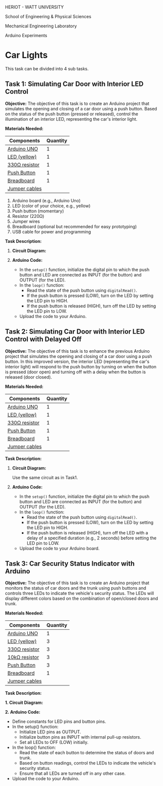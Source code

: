 HERIOT - WATT UNIVERSITY

School of Engineering & Physical Sciences

Mechanical Engineering Laboratory

Arduino Experiments

# Car Lights

This task can be divided into 4 sub tasks.



##

## **Task 1: Simulating Car Door with Interior LED Control**

**Objective:**
The objective of this task is to create an Arduino project that simulates the opening and closing of a car door using a push button. Based on the status of the push button (pressed or released), control the illumination of an interior LED, representing the car's interior light. 

**Materials Needed:**


| Components            |    Quantity   | 
| ------------------| --------------- |
|  [Arduino UNO](https://heriotwatt.sharepoint.com/sites/ArduinoTutorials/SitePages/Arduino.aspx)      | 1               |
|  [LED (yellow)](https://heriotwatt.sharepoint.com/sites/ArduinoTutorials/SitePages/LED.aspx)          | 1               |
|  [330Ω resistor](https://heriotwatt.sharepoint.com/sites/ArduinoTutorials/SitePages/Resistors.aspx)    | 1               |
|  [Push Button](https://heriotwatt.sharepoint.com/sites/ArduinoTutorials/SitePages/Push-button.aspx)  | 1       |
|  [Breadboard](https://heriotwatt.sharepoint.com/sites/ArduinoTutorials/SitePages/Breadboard.aspx)     | 1               |
|  [Jumper cables](https://heriotwatt.sharepoint.com/sites/ArduinoTutorials/SitePages/Wire.aspx)    |                 |




1. Arduino board (e.g., Arduino Uno)
2. LED (color of your choice, e.g., yellow)
3. Push button (momentary)
4. Resistor (220Ω)
5. Jumper wires
6. Breadboard (optional but recommended for easy prototyping)
7. USB cable for power and programming

**Task Description:**

1. **Circuit Diagram:**


  
2. **Arduino Code:**
   - In the `setup()` function, initialize the digital pin to which the push button and LED are connected as INPUT (for the button) and OUTPUT (for the LED).
   - In the `loop()` function:
     - Read the state of the push button using `digitalRead()`.
     - If the push button is pressed (LOW), turn on the LED by setting the LED pin to HIGH.
     - If the push button is released (HIGH), turn off the LED by setting the LED pin to LOW.
   - Upload the code to your Arduino.



##

## **Task 2: Simulating Car Door with Interior LED Control with Delayed Off**


**Objective:**
The objective of this task is to enhance the previous Arduino project that simulates the opening and closing of a car door using a push button. In this improved version, the interior LED (representing the car's interior light) will respond to the push button by turning on when the button is pressed (door open) and turning off with a delay when the button is released (door closed).


**Materials Needed:**

| Components            |    Quantity   | 
| ------------------| --------------- |
|  [Arduino UNO](https://heriotwatt.sharepoint.com/sites/ArduinoTutorials/SitePages/Arduino.aspx)      | 1               |
|  [LED (yellow)](https://heriotwatt.sharepoint.com/sites/ArduinoTutorials/SitePages/LED.aspx)          | 1               |
|  [330Ω resistor](https://heriotwatt.sharepoint.com/sites/ArduinoTutorials/SitePages/Resistors.aspx)    | 1               |
|  [Push Button](https://heriotwatt.sharepoint.com/sites/ArduinoTutorials/SitePages/Push-button.aspx)  | 1       |
|  [Breadboard](https://heriotwatt.sharepoint.com/sites/ArduinoTutorials/SitePages/Breadboard.aspx)     | 1               |
|  [Jumper cables](https://heriotwatt.sharepoint.com/sites/ArduinoTutorials/SitePages/Wire.aspx)    |                 |



**Task Description:**

1. **Circuit Diagram:**

   Use the same circuit as in Task1.

3. **Arduino Code:**
   - In the `setup()` function, initialize the digital pin to which the push button and LED are connected as INPUT (for the button) and OUTPUT (for the LED).
   - In the `loop()` function:
     - Read the state of the push button using `digitalRead()`.
     - If the push button is pressed (LOW), turn on the LED by setting the LED pin to HIGH.
     - If the push button is released (HIGH), turn off the LED with a delay of a specified duration (e.g., 2 seconds) before setting the LED pin to LOW.
   - Upload the code to your Arduino board.



















##

## **Task 3: Car Security Status Indicator with Arduino**


**Objective:**
The objective of this task is to create an Arduino project that monitors the status of car doors and the trunk using push buttons and controls three LEDs to indicate the vehicle's security status. The LEDs will display different colors based on the combination of open/closed doors and trunk.

**Materials Needed:**

| Components            |    Quantity   | 
| ------------------| --------------- |
|  [Arduino UNO](https://heriotwatt.sharepoint.com/sites/ArduinoTutorials/SitePages/Arduino.aspx)      | 1               |
|  [LED (yellow)](https://heriotwatt.sharepoint.com/sites/ArduinoTutorials/SitePages/LED.aspx)          | 3               |
|  [330Ω resistor](https://heriotwatt.sharepoint.com/sites/ArduinoTutorials/SitePages/Resistors.aspx)    | 3               |
|  [10kΩ resistor](https://heriotwatt.sharepoint.com/sites/ArduinoTutorials/SitePages/Resistors.aspx)    | 3               |
|  [Push Button](https://heriotwatt.sharepoint.com/sites/ArduinoTutorials/SitePages/Push-button.aspx)  | 3       |
|  [Breadboard](https://heriotwatt.sharepoint.com/sites/ArduinoTutorials/SitePages/Breadboard.aspx)     | 1               |
|  [Jumper cables](https://heriotwatt.sharepoint.com/sites/ArduinoTutorials/SitePages/Wire.aspx)    |                 |





**Task Description:**

**1. Circuit Diagram:**
   
**2. Arduino Code:**
   - Define constants for LED pins and button pins.
   - In the setup() function:
     - Initialize LED pins as OUTPUT.
     - Initialize button pins as INPUT with internal pull-up resistors.
     - Set all LEDs to OFF (LOW) initially.
   - In the loop() function:
     - Read the state of each button to determine the status of doors and trunk.
     - Based on button readings, control the LEDs to indicate the vehicle's security status.
     - Ensure that all LEDs are turned off in any other case.
   - Upload the code to your Arduino.


##









